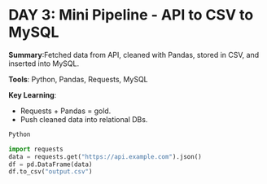 # **DAY 3: Mini Pipeline - API to CSV to MySQL**

**Summary**:Fetched data from API, cleaned with Pandas, stored in CSV, and inserted into MySQL.

**Tools**: Python, Pandas, Requests, MySQL

**Key Learning**:
- Requests + Pandas = gold.
- Push cleaned data into relational DBs.

```python
Python

import requests
data = requests.get("https://api.example.com").json()
df = pd.DataFrame(data)
df.to_csv("output.csv")
```

